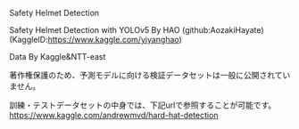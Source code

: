 Safety Helmet Detection

Safety Helmet Detection with YOLOv5 By HAO
(github:AozakiHayate)  
(KaggleID:https://www.kaggle.com/yiyanghao)

Data By Kaggle&NTT-east

著作権保護のため、予測モデルに向ける検証データセットは一般に公開されていません。

訓練・テストデータセットの中身では、下記urlで参照することが可能です。  
https://www.kaggle.com/andrewmvd/hard-hat-detection

